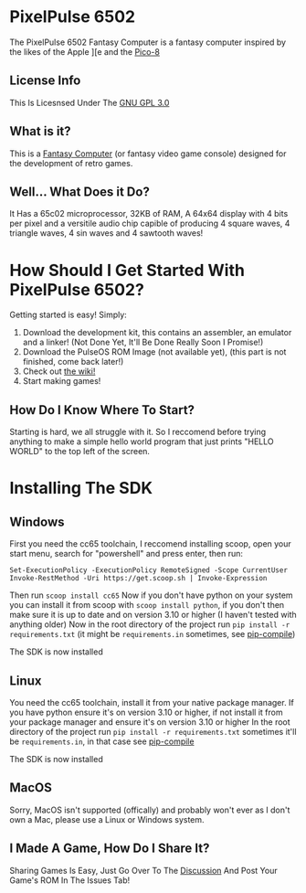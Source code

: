 # PixelPulse 6502
The PixelPulse 6502 Fantasy Computer is a fantasy computer inspired by the likes of the Apple ][e and the [Pico-8](https://www.lexaloffle.com/pico-8.php)

## License Info
This Is Licesnsed Under The [GNU GPL 3.0](https://github.com/coltonisgod234/PixelPulse-6502/blob/main/LICENSE)

## What is it?
This is a [Fantasy Computer](https://en.wikipedia.org/wiki/Fantasy_video_game_console) (or fantasy video game console) designed for the development of retro games.

## Well... What Does it Do?
It Has a 65c02 microprocessor, 32KB of RAM, A 64x64 display with 4 bits per pixel and a versitile audio chip capible of producing 4 square waves, 4 triangle waves, 4 sin waves and 4 sawtooth waves!

# How Should I Get Started With PixelPulse 6502?
Getting started is easy! Simply:
1. Download the development kit, this contains an assembler, an emulator and a linker! (Not Done Yet, It'll Be Done Really Soon I Promise!)
2. Download the PulseOS ROM Image (not available yet), (this part is not finished, come back later!)
3. Check out [the wiki!](https://github.com/coltonisgod234/PixelPulse-6502/wiki/)
4. Start making games!

## How Do I Know Where To Start?
Starting is hard, we all struggle with it. So I reccomend before trying anything to make a simple hello world program that just prints "HELLO WORLD" to the top left of the screen.

# Installing The SDK
## Windows
First you need the cc65 toolchain, I reccomend installing scoop, open your start menu, search for "powershell" and press enter, then run:
```
Set-ExecutionPolicy -ExecutionPolicy RemoteSigned -Scope CurrentUser
Invoke-RestMethod -Uri https://get.scoop.sh | Invoke-Expression
```
Then run `scoop install cc65`
Now if you don't have python on your system you can install it from scoop with `scoop install python`, if you don't then make sure it is up to date and on version 3.10 or higher (I haven't tested with anything older)
Now in the root directory of the project run `pip install -r requirements.txt` (it might be `requirements.in` sometimes, see [pip-compile](https://pip-tools.readthedocs.io/en/latest/cli/pip-compile/))

The SDK is now installed

## Linux
You need the cc65 toolchain, install it from your native package manager.
If you have python ensure it's on version 3.10 or higher, if not install it from your package manager and ensure it's on version 3.10 or higher
In the root directory of the project run `pip install -r requirements.txt` sometimes it'll be `requirements.in`, in that case see [pip-compile](https://pip-tools.readthedocs.io/en/latest/cli/pip-compile/)

The SDK is now installed

## MacOS
Sorry, MacOS isn't supported (offically) and probably won't ever as I don't own a Mac, please use a Linux or Windows system.

## I Made A Game, How Do I Share It?
Sharing Games Is Easy, Just Go Over To The [Discussion](https://github.com/coltonisgod234/PixelPulse-6502/discussions/1) And Post Your Game's ROM In The Issues Tab!
